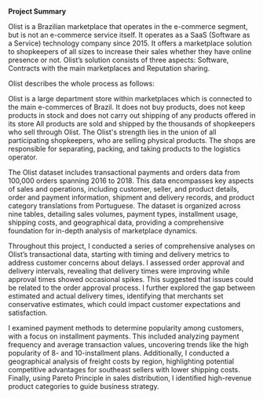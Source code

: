 **Project Summary**

Olist is a Brazilian marketplace that operates in the e-commerce segment, but is not an e-commerce service itself. It operates as a SaaS (Software as a Service) technology company since 2015. It offers a marketplace solution to shopkeepers of all sizes to increase their sales whether they have online presence or not.
Olist’s solution consists of three aspects: Software, Contracts with the main marketplaces and Reputation sharing.

Olist describes the whole process as follows:

Olist is a large department store within marketplaces which is connected to the main e-commerces of Brazil. It does not buy products, does not keep products in stock and does not carry out shipping of any products offered in its store
All products are sold and shipped by the thousands of shopkeepers who sell through Olist. The Olist's strength lies in the union of all participating shopkeepers, who are selling physical products. The shops are responsible for separating, packing, and taking products to the logistics operator.

The Olist dataset includes transactional payments and orders data from 100,000 orders spanning 2016 to 2018. This data encompasses key aspects of sales and operations, including customer, seller, and product details, order and payment information, shipment and delivery records, and product category translations from Portuguese. The dataset is organized across nine tables, detailing sales volumes, payment types, installment usage, shipping costs, and geographical data, providing a comprehensive foundation for in-depth analysis of marketplace dynamics.

Throughout this project, I conducted a series of comprehensive analyses on Olist’s transactional data, starting with timing and delivery metrics to address customer concerns about delays. I assessed order approval and delivery intervals, revealing that delivery times were improving while approval times showed occasional spikes. This suggested that issues could be related to the order approval process. I further explored the gap between estimated and actual delivery times, identifying that merchants set conservative estimates, which could impact customer expectations and satisfaction.

I examined payment methods to determine popularity among customers, with a focus on installment payments. This included analyzing payment frequency and average transaction values, uncovering trends like the high popularity of 8- and 10-installment plans. Additionally, I conducted a geographical analysis of freight costs by region, highlighting potential competitive advantages for southeast sellers with lower shipping costs. Finally, using  Pareto Principle in sales distribution, I identified high-revenue product categories to guide business strategy.
